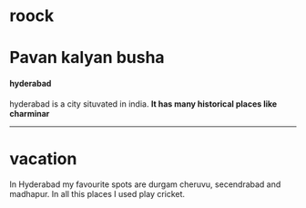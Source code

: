 # roock

# Pavan kalyan busha

#### hyderabad

hyderabad is a city situvated in india. **It has many historical places like charminar**


---

# vacation

In Hyderabad my favourite spots are durgam cheruvu, secendrabad and madhapur. In all this places I used play cricket.
